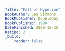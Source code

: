 ```yaml
---
Title: "Fall of Hyperion"
BookAuthor: Dan Simmons
BookPublisher: Doubleday
BookPublished: 1990
DateFinished: 2020-10-25
Rating: 2
_build:
    render: false
---
```


